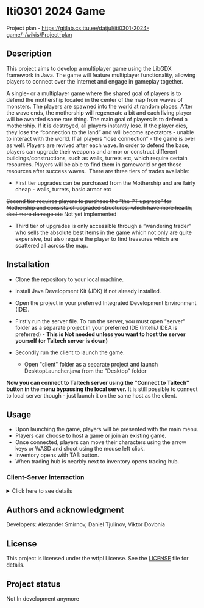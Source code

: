 # Iti0301 2024 Game

Project plan - https://gitlab.cs.ttu.ee/datjul/iti0301-2024-game/-/wikis/Project-plan

## Description
This project aims to develop a multiplayer game using the LibGDX framework in Java. The game will feature multiplayer functionality, allowing players to connect over the internet and engage in gameplay together.

A single- or a multiplayer game where the shared goal of players is to defend the mothership located in the center of the map from waves of monsters. The players are spawned into the world at random places. After the wave ends, the mothership will regenerate a bit and each living player will be awarded some rare thing.
The main goal of players is to defend a mothership. If it is destroyed, all players instantly lose. If the player dies, they lose the “connection to the land” and will become spectators - unable to interact with the world. If all players “lose connection” - the game is over as well. Players are revived after each wave.
In order to defend the base, players can upgrade their weapons and armor or construct different buildings/constructions, such as walls, turrets etc, which require certain resources. Players will be able to find them in gameworld or get those resources after success waves. 
There are three tiers of trades available:

- First tier upgrades can be purchased from the Mothership and are fairly cheap - walls, turrets, basic armor etc

~~Second tier requires players to purchase the “the PT upgrade” for Mothership and consists of upgraded structures, which have more health, deal more damage etc~~ Not yet implemented
- Third tier of upgrades is only accessible through a “wandering trader” who sells the absolute best items in the game which not only are quite expensive, but also require the player to find treasures which are scattered all across the map.

## Installation
- Clone the repository to your local machine.
- Install Java Development Kit (JDK) if not already installed.
- Open the project in your preferred Integrated Development Environment (IDE).

- Firstly run the server file. To run the server, you must open "server" folder as a separate project in your preferred IDE (IntelliJ IDEA is preferred) - **This is Not needed unless you want to host the server yourself (or Taltech server is down)**

- Secondly run the client to launch the game.
  - Open "client" folder as a separate project and launch DesktopLauncher.java from the "Desktop" folder

**Now you can connect to Taltech server using the "Connect to Taltech" button in the menu bypassing the local server.**
It is still possible to connect to local server though - just launch it on the same host as the client.

## Usage
- Upon launching the game, players will be presented with the main menu.
- Players can choose to host a game or join an existing game.
- Once connected, players can move their characters using the arrow keys or WASD and shoot using the mouse left click.
- Inventory opens with TAB button.
- When trading hub is nearbly next to inventory opens trading hub.


### Client-Server interraction
<details><summary>Click here to see details</summary>

## Data sent between client and server:
Now that some things are processed by the server itself, we shall divide the list into “**Server used as liaise between clients**” and “**Server calculates and sends to clients**”.

#### Used as a liaise / for synchronization purposes

- Player information (coordinates, nickname, held weapon)
-	Mothership HP
-	Bullet information

#### Produced by server and sent to clients at the same time

-	Enemies (coordinates, texture, id, target)
-	Resource generators (locations and type)
-	Time (when the game has started and when will it end)
-	Bot players (coordinates, id, health, damage, target etc)

#### Other (unsure)
-	Turrets (in developement)


## How it’s sent:
**99% of data transfers use UDP.**

Every data package has a special Packet class made specifically for it (for example, PacketBullets, PacketEnemies etc) which defines a method used to send data to server.

The data is sent from a client using a Map, containing a “type” field for distinguishing different packets, and info fields, containing other relevant information (coordinates, health, rotation etc.).

The server is listening for these packets and if it sees one, the packet is “repacked” into a larger map, containing source connection id (as given out by kryonet) and packet type through a packet with connection id == 0. 

As a result, the same information looks like this:

From client: Map<”type”: “bulletcoords”, “x”: “500”, “y”: “600”>
From server: Map<0: Map<”type”: “bullet”>, 1: Map<“x”: “500”, “y”: “600”>>

_the time data is sent a bit differently – clientId is -10 and it’s only ever sent from server to clients_


Player position data is updated every time player moves, 

Bullet and enemy data - whenever at least one of those exists.



## Data handling (may be a bit outdated)

**Server**:

- Optionally prints the received data into the console.
- Repacks the data and broadcasts it to the connected clients usually using UDP (players’ nicknames are sent through TCP)


**Client**:

- Saves the received data into variables according to the type.
- Processes each variable from above:
  - receivedPlayers: renders all the players whose clientId differs from the client’s own clientId
  - receivedBullets: for every non-null bullet, it creates a bullet with ownerId == 0 (unlike client’s own bullets which have its id and unlike enemy bullets which use -10) and adds to the list of player’s own bullets
  - receivedNicknames: renders nicknames according to clientId
  - receivedEnemies: creates Enemy object each frame with all the characteristics of the received one (position, target, health etc). This code is not ideal and enemies do have a tendency to malfunction. This will be fixed. 
  - receivedTime: used for calculating how much time is left until the end of the game, also used for spawning waves on timer.


## Connectivity to Taltech servers
Now that we have also installed our server onto Taltech server, it is also an option for game to connect to.

The first connection happens on the client start – first it checks the localhost (to be specific, localhost:8080/8081) and if it fails – it tries to connect to hardcoded Taltech IP (and if it fails – it hungs, we know).

It is also possible to connect to Taltech server even if the local server is running. 

The connection gets reset after every gameover which is not ideal but this was easier to implement and it is more fail-proof (less things that can go wrong).


</details>


## Authors and acknowledgment
Developers: Alexander Smirnov, Daniel Tjulinov, Viktor Dovbnia

## License
This project is licensed under the wtfpl License. See the [LICENSE](https://choosealicense.com/licenses/wtfpl/) file for details.

## Project status
Not In development anymore

